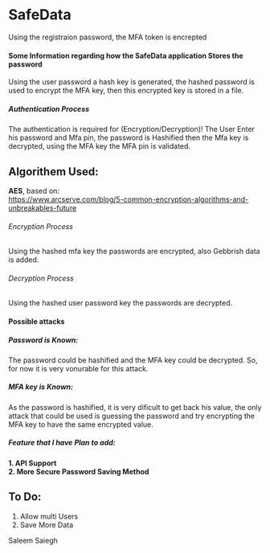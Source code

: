 # SafeData
Using the registraion password, the MFA token is encrepted

#### Some Information regarding how the SafeData application Stores the password
Using the user password a hash key is generated, the hashed password is used to encrypt the MFA key,
then this encrypted key is stored in a file.

##### Authentication Process
The authentication is required for (Encryption/Decryption)!
The User Enter his password and Mfa pin, the password is Hashified
then the Mfa key is decrypted, using the MFA key the MFA pin is validated. 

## Algorithem Used:
**AES**, based on:  
https://www.arcserve.com/blog/5-common-encryption-algorithms-and-unbreakables-future

###### Encryption Process
Using the hashed mfa key the passwords are encrypted, also Gebbrish data is added.

###### Decryption Process
Using the hashed user password key the passwords are decrypted. 


#### Possible attacks

##### Password is Known:
The password could be hashified and the MFA key could be decrypted.
So, for now it is very vonurable for this attack. 

##### MFA key is Known:
As the password is hashified, it is very dificult to get back his value, the only attack
that could be used is guessing the password and try encrypting the MFA key to have the same
encrypted value.

##### Feature that I have Plan to add:
**1. API Support**  
**2. More Secure Password Saving Method**


## To Do:
1. Allow multi Users
2. Save More Data

Saleem Saiegh